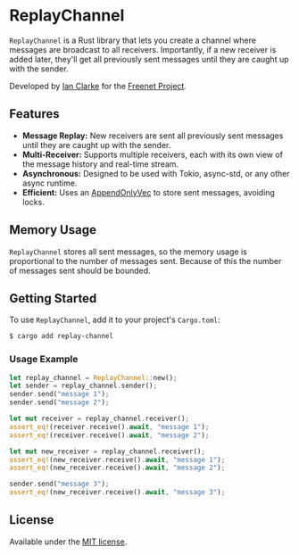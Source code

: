 # ReplayChannel

`ReplayChannel` is a Rust library that lets you create a channel where messages are broadcast to all 
receivers. Importantly, if a new receiver is added later, they'll get all previously sent messages 
until they are caught up with the sender.

Developed by [Ian Clarke](https://twitter.com/sanity) for the [Freenet Project](https://freenet.org/).

## Features

- **Message Replay:** New receivers are sent all previously sent messages until they are caught up with the sender.
- **Multi-Receiver:** Supports multiple receivers, each with its own view of the message history and real-time stream.
- **Asynchronous:** Designed to be used with Tokio, async-std, or any other async runtime.
- **Efficient:** Uses an [AppendOnlyVec](https://crates.io/crates/append-only-vec) to store sent
                   messages, avoiding locks.

## Memory Usage

`ReplayChannel` stores all sent messages, so the memory usage is proportional to the number of 
messages sent. Because of this the number of messages sent should be bounded.

## Getting Started

To use `ReplayChannel`, add it to your project's `Cargo.toml`:

```bash
$ cargo add replay-channel
```

### Usage Example

```rust
let replay_channel = ReplayChannel::new();
let sender = replay_channel.sender();
sender.send("message 1");
sender.send("message 2");

let mut receiver = replay_channel.receiver();
assert_eq!(receiver.receive().await, "message 1");
assert_eq!(receiver.receive().await, "message 2");

let mut new_receiver = replay_channel.receiver();
assert_eq!(new_receiver.receive().await, "message 1");
assert_eq!(new_receiver.receive().await, "message 2");

sender.send("message 3");
assert_eq!(new_receiver.receive().await, "message 3");
```

## License

Available under the [MIT license](LICENSE.md).
